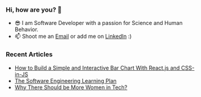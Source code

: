 
### Hi, how are you? 👋

- 😎 I am Software Developer with a passion for Science and Human Behavior.
- 📫 Shoot me an [Email](mailto:i.kutyepov@gmail.com) or add me on [LinkedIn](https://www.linkedin.com/in/stacykutyepov) :)
<h3>Recent Articles</h3>

- [How to Build a Simple and Interactive Bar Chart With React.js and CSS-in-JS](https://medium.com/swlh/how-to-build-a-simple-and-interactive-bar-chart-with-react-js-and-css-in-js-6d48f0924d25) 
- [The Software Engineering Learning Plan](https://medium.com/@codemyjourney/the-software-engineering-plan-overview-3ad4c55dc13d)
- [Why There Should be More Women in Tech?](https://medium.com/@codemyjourney/why-there-should-be-more-women-in-tech-914c9b06ac9b)


